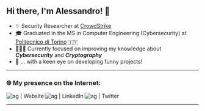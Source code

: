 ## Hi there, I'm Alessandro! 👋

- ✨ Security Researcher at [CrowdStrike][crowdstrike]
- 🎓 Graduated in the MS in Computer Engineering (Cybersecurity) at [Politecnico di Torino][polito] :it:
- 👨🏻‍💻 Currently focused on improving my knowledge about ***Cybersecurity*** and ***Cryptography***
- 👀 ... with a keen eye on developing funny projects!

---

### 🌐 My presence on the Internet:

[<img align="left" alt="ag | Website" src="https://img.shields.io/badge/website-000000?style=for-the-badge&logo=About.me&logoColor=white" />][website]
[<img align="left" alt="ag | LinkedIn" src="https://img.shields.io/badge/LinkedIn-0077B5?style=for-the-badge&logo=linkedin&logoColor=white" />][linkedin]
[<img align="left" alt="ag | Twitter" src="https://img.shields.io/badge/Twitter-1DA1F2?style=for-the-badge&logo=twitter&logoColor=white" />][twitter]


</br>

---

<!-- ### 📊 My stats:

[![Alessandro Guggino's GitHub stats](https://github-readme-stats-alpha-rust.vercel.app/api?username=alessandroguggino&show_icons=true&hide_border=true&count_private=true&title_color=57a5ff&icon_color=599cab&text_color=99d1ce&bg_color=0c1016)](https://github.com/anuraghazra/github-readme-stats) &nbsp;
[![Top Langs](https://github-readme-stats.vercel.app/api/top-langs/?username=alessandroguggino&layout=compact&langs_count=10&show_icons=true&hide_border=true&count_private=true&title_color=57a5ff&icon_color=599cab&text_color=99d1ce&bg_color=0c1016)](https://github.com/anuraghazra/github-readme-stats) -->


[website]: https://alessandroguggino.github.io
[linkedin]: https://www.linkedin.com/in/alessandroguggino
[twitter]: https://www.twitter.com/alexguggino
[polito]: https://www.polito.it
[bitpolito]: https://www.bitpolito.it
[crowdstrike]: https://www.crowdstrike.com

<!--
**alessandroguggino/alessandroguggino** is a ✨ _special_ ✨ repository because its `README.md` (this file) appears on your GitHub profile.

Here are some ideas to get you started:

- 🔭 I’m currently working on ...
- 🌱 I’m currently learning ...
- 👯 I’m looking to collaborate on ...
- 🤔 I’m looking for help with ...
- 💬 Ask me about ...
- 📫 How to reach me: ...
- 😄 Pronouns: ...
- ⚡ Fun fact: ...
-->
